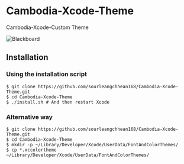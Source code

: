 # Cambodia-Xcode-Theme
Cambodia-Xcode-Custom Theme

![Blackboard][image-1]

Installation
---- 

### Using the installation script

    $ git clone https://github.com/sourleangchhean168/Cambodia-Xcode-Theme.git
    $ cd Cambodia-Xcode-Theme
    $ ./install.sh # And then restart Xcode

### Alternative way

    $ git clone https://github.com/sourleangchhean168/Cambodia-Xcode-Theme.git
    $ cd Cambodia-Xcode-Theme
    $ mkdir -p ~/Library/Developer/Xcode/UserData/FontAndColorThemes/
    $ cp *.xccolortheme ~/Library/Developer/Xcode/UserData/FontAndColorThemes/





[image-1]:	https://ibb.co/csSCDv
